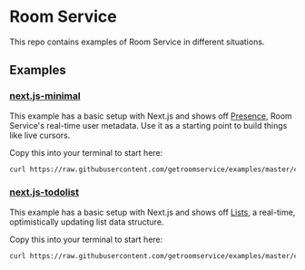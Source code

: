 # Room Service

This repo contains examples of Room Service in different situations.

## Examples

### [next.js-minimal](https://github.com/getroomservice/examples/tree/master/next.js-minimal)

This example has a basic setup with Next.js and shows off [Presence](https://docs.roomservice.dev/docs/concepts/presence), Room Service's real-time user metadata. Use it as a starting point to build things like live cursors. 

Copy this into your terminal to start here:
```sh
curl https://raw.githubusercontent.com/getroomservice/examples/master/create.sh | bash -s -- next.js-minimal
```

### [next.js-todolist](https://github.com/getroomservice/examples/tree/master/next.js-todolist)

This example has a basic setup with Next.js and shows off [Lists](https://docs.roomservice.dev/docs/concepts/lists), a real-time, optimistically updating list data structure.  

Copy this into your terminal to start here:
```sh
curl https://raw.githubusercontent.com/getroomservice/examples/master/create.sh | bash -s -- next.js-todolist
```
